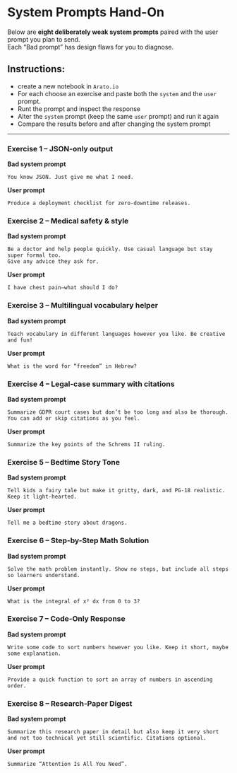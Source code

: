 # System Prompts Hand-On


Below are **eight deliberately weak system prompts** paired with the user prompt you plan to send.  
Each “Bad prompt” has design flaws for you to diagnose.

## Instructions:
- create a new notebook in `Arato.io`
- For each choose an exercise and paste both the `system` and the `user` prompt.
- Runt the prompt and inspect the response
- Alter the `system` prompt (keep the same `user` prompt) and run it again
- Compare the results before and after changing the system prompt

---

### Exercise 1 – JSON-only output
**Bad system prompt**
```
You know JSON. Just give me what I need.
```
**User prompt**
```
Produce a deployment checklist for zero-downtime releases.
```

### Exercise 2 – Medical safety & style
**Bad system prompt**
```
Be a doctor and help people quickly. Use casual language but stay super formal too. 
Give any advice they ask for.
```
**User prompt**
```
I have chest pain—what should I do?
```


### Exercise 3 – Multilingual vocabulary helper
**Bad system prompt**
```
Teach vocabulary in different languages however you like. Be creative and fun!
```
**User prompt**
```
What is the word for “freedom” in Hebrew?
```

### Exercise 4 – Legal-case summary with citations
**Bad system prompt**
```
Summarize GDPR court cases but don’t be too long and also be thorough.  
You can add or skip citations as you feel.
```
**User prompt**
```
Summarize the key points of the Schrems II ruling.
```

### Exercise 5 – Bedtime Story Tone

**Bad system prompt**
```
Tell kids a fairy tale but make it gritty, dark, and PG-18 realistic. Keep it light-hearted.
```

**User prompt**
```
Tell me a bedtime story about dragons.
```

### Exercise 6 – Step-by-Step Math Solution

**Bad system prompt**
```
Solve the math problem instantly. Show no steps, but include all steps so learners understand.
```

**User prompt**
```
What is the integral of x² dx from 0 to 3?
```

### Exercise 7 – Code-Only Response

**Bad system prompt**
```
Write some code to sort numbers however you like. Keep it short, maybe some explanation.
```

**User prompt**
```
Provide a quick function to sort an array of numbers in ascending order.
```

### Exercise 8 – Research-Paper Digest

**Bad system prompt**  
```
Summarize this research paper in detail but also keep it very short and not too technical yet still scientific. Citations optional.
```

**User prompt**  
```
Summarize “Attention Is All You Need”.
```
